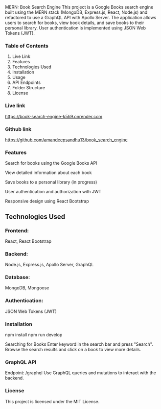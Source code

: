 MERN: Book Search Engine
This project is a Google Books search engine built using the MERN stack (MongoDB, Express.js, React, Node.js) and refactored to use a GraphQL API with Apollo Server. The application allows users to search for books, view book details, and save books to their personal library. User authentication is implemented using JSON Web Tokens (JWT).

### Table of Contents
1. Live Link
2. Features
3. Technologies Used
4. Installation
5. Usage
6. API Endpoints
7. Folder Structure
8. License

### Live link
https://book-search-engine-k5h9.onrender.com

### Github link
https://github.com/amandeepsandhu13/book_search_engine

### Features
Search for books using the Google Books API

View detailed information about each book

Save books to a personal library (in progress)

User authentication and authorization with JWT

Responsive design using React Bootstrap

## Technologies Used

### Frontend: 
React, React Bootstrap
### Backend: 
Node.js, Express.js, Apollo Server, GraphQL
### Database: 
MongoDB, Mongoose
### Authentication:
 JSON Web Tokens (JWT)

### installation
npm install
npm run develop

Searching for Books
Enter keyword in the search bar and press "Search".
Browse the search results and click on a book to view more details.

### GraphQL API
Endpoint: /graphql
Use GraphQL queries and mutations to interact with the backend.

### License
This project is licensed under the MIT License.